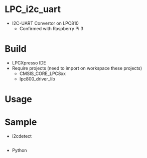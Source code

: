 # LPC_i2c_uart
- I2C-UART Convertor on LPC810
  - Confirmed with Raspberry Pi 3

# Build
- LPCXpresso IDE
- Require projects (need to import on workspace these projects)
  - CMSIS_CORE_LPC8xx
  - lpc800_driver_lib

# Usage


# Sample
- i2cdetect
```
```
- Python
```
```
